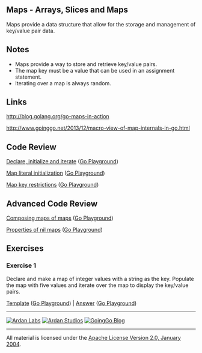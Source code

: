 ## Maps - Arrays, Slices and Maps

Maps provide a data structure that allow for the storage and management of key/value pair data.

## Notes

* Maps provide a way to store and retrieve key/value pairs.
* The map key must be a value that can be used in an assignment statement.
* Iterating over a map is always random.

## Links

http://blog.golang.org/go-maps-in-action

http://www.goinggo.net/2013/12/macro-view-of-map-internals-in-go.html

## Code Review

[Declare, initialize and iterate](example1/example1.go) ([Go Playground](https://play.golang.org/p/wVgTXEVimA))

[Map literal initialization](example2/example2.go) ([Go Playground](https://play.golang.org/p/C0RJU7WUca))

[Map key restrictions](example3/example3.go) ([Go Playground](http://play.golang.org/p/FcY_0ckwOZ))

## Advanced Code Review

[Composing maps of maps](advanced/example1/example1.go) ([Go Playground](https://play.golang.org/p/mycosI0zpN))

[Properties of nil maps](advanced/example2/example2.go) ([Go Playground](http://play.golang.org/p/GF0gbY4SvN))

## Exercises

### Exercise 1

Declare and make a map of integer values with a string as the key. Populate the map with five values and iterate over the map to display the key/value pairs.

[Template](exercises/template1/template1.go) ([Go Playground](http://play.golang.org/p/-JBSUoux-v)) | 
[Answer](exercises/exercise1/exercise1.go) ([Go Playground](https://play.golang.org/p/9DDe_wFFYi))

___
[![Ardan Labs](../../00-slides/images/ggt_logo.png)](http://www.ardanlabs.com)
[![Ardan Studios](../../00-slides/images/ardan_logo.png)](http://www.ardanstudios.com)
[![GoingGo Blog](../../00-slides/images/ggb_logo.png)](http://www.goinggo.net)
___
All material is licensed under the [Apache License Version 2.0, January 2004](http://www.apache.org/licenses/LICENSE-2.0).
